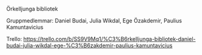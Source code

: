 Örkelljunga bibliotek 

Gruppmedlemmar: Daniel Budai, Julia Wikdal, Ege Özakdemir, Paulius Kamuntavicius

Trello: https://trello.com/b/SS9V9Mq1/%C3%B6rkelljunga-bibliotek-daniel-budai-julia-wikdal-ege-%C3%B6zakdemir-paulius-kamuntavicius
